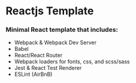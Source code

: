 # Reactjs Template

### Minimal React template that includes:
* Webpack & Webpack Dev Server
* Babel
* React/React Router
* Webpack loaders for fonts, css, and scss/sass
* Jest & React Test Renderer
* ESLint (AirBnB)


